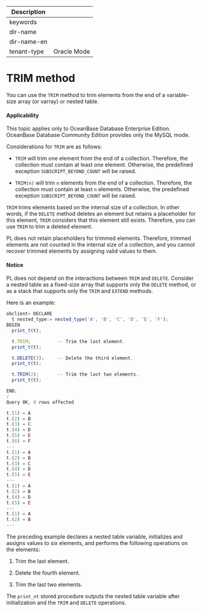 | Description |                 |
|---------------|-----------------|
| keywords |                 |
| dir-name |                 |
| dir-name-en |                 |
| tenant-type | Oracle Mode |

# TRIM method

You can use the `TRIM` method to trim elements from the end of a variable-size array (or varray) or nested table.

  <main id="notice" >
    <h4>Applicability</h4>
    <p>This topic applies only to OceanBase Database Enterprise Edition. OceanBase Database Community Edition provides only the MySQL mode. </p>
  </main>

Considerations for `TRIM` are as follows:

* `TRIM` will trim one element from the end of a collection. Therefore, the collection must contain at least one element. Otherwise, the predefined exception `SUBSCRIPT_BEYOND_COUNT` will be raised.

* `TRIM(n)` will trim `n` elements from the end of a collection. Therefore, the collection must contain at least `n` elements. Otherwise, the predefined exception `SUBSCRIPT_BEYOND_COUNT` will be raised.




`TRIM` trims elements based on the internal size of a collection. In other words, if the `DELETE` method deletes an element but retains a placeholder for this element, `TRIM` considers that this element still exists. Therefore, you can use `TRIM` to trim a deleted element.

PL does not retain placeholders for trimmed elements. Therefore, trimmed elements are not counted in the internal size of a collection, and you cannot recover trimmed elements by assigning valid values to them.


  <main id="notice" type='notice'>
    <h4>Notice</h4>
    <p>PL does not depend on the interactions between <code>TRIM</code> and <code>DELETE</code>. Consider a nested table as a fixed-size array that supports only the <code>DELETE</code> method, or as a stack that supports only the <code>TRIM</code> and <code>EXTEND</code> methods. </p>
  </main>

Here is an example:

```javascript
obclient> DECLARE
  t nested_type:= nested_type('A', 'B', 'C', 'D', 'E', 'F');
BEGIN
  print_t(t);

  t.TRIM;          -- Trim the last element.
  print_t(t);

  t.DELETE(3);     -- Delete the third element.
  print_t(t);

  t.TRIM(2);       -- Trim the last two elements.
  print_t(t);

END;
/
Query OK, 0 rows affected

t.(1) = A
t.(2) = B
t.(3) = C
t.(4) = D
t.(5) = E
t.(6) = F
---
t.(1) = A
t.(2) = B
t.(3) = C
t.(4) = D
t.(5) = E
---
t.(1) = A
t.(2) = B
t.(4) = D
t.(5) = E
---
t.(1) = A
t.(2) = B
---
```



The preceding example declares a nested table variable, initializes and assigns values to six elements, and performs the following operations on the elements:

1. Trim the last element.



2. Delete the fourth element.



3. Trim the last two elements.






The `print_nt` stored procedure outputs the nested table variable after initialization and the `TRIM` and `DELETE` operations.
